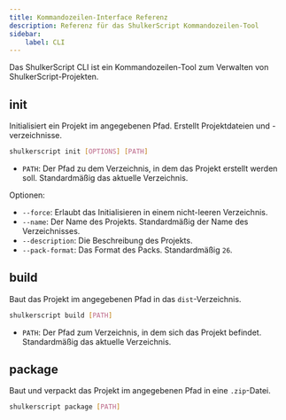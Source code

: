 ```yaml
---
title: Kommandozeilen-Interface Referenz
description: Referenz für das ShulkerScript Kommandozeilen-Tool
sidebar:
    label: CLI
---
```


Das ShulkerScript CLI ist ein Kommandozeilen-Tool zum Verwalten von ShulkerScript-Projekten.


## init
Initialisiert ein Projekt im angegebenen Pfad.
Erstellt Projektdateien und -verzeichnisse.
```bash
shulkerscript init [OPTIONS] [PATH]
```
- `PATH`: Der Pfad zu dem Verzeichnis, in dem das Projekt erstellt werden soll. Standardmäßig das aktuelle Verzeichnis.

Optionen:
- `--force`: Erlaubt das Initialisieren in einem nicht-leeren Verzeichnis.
- `--name`: Der Name des Projekts. Standardmäßig der Name des Verzeichnisses.
- `--description`: Die Beschreibung des Projekts.
- `--pack-format`: Das Format des Packs. Standardmäßig `26`.

## build
Baut das Projekt im angegebenen Pfad in das `dist`-Verzeichnis.
```bash
shulkerscript build [PATH]
```
- `PATH`: Der Pfad zum Verzeichnis, in dem sich das Projekt befindet. Standardmäßig das aktuelle Verzeichnis.

## package
Baut und verpackt das Projekt im angegebenen Pfad in eine `.zip`-Datei.
```bash
shulkerscript package [PATH]
```